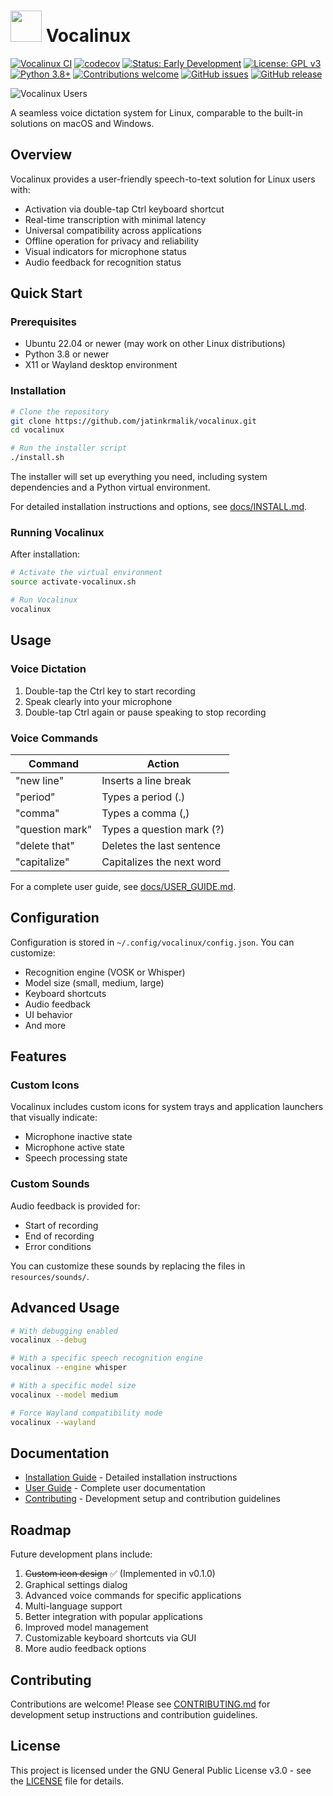 # <img src="https://github.com/user-attachments/assets/56dabe5c-5c65-44d5-a36a-429c9fea0719" width="50" height="50"> Vocalinux 

[![Vocalinux CI](https://github.com/jatinkrmalik/vocalinux/workflows/Vocalinux%20CI/badge.svg)](https://github.com/jatinkrmalik/vocalinux/actions?query=workflow%3A%22Vocalinux+CI%22)
[![codecov](https://codecov.io/gh/jatinkrmalik/vocalinux/branch/main/graph/badge.svg)](https://codecov.io/gh/jatinkrmalik/vocalinux)
[![Status: Early Development](https://img.shields.io/badge/Status-Early%20Development-orange)](https://github.com/jatinkrmalik/vocalinux)
[![License: GPL v3](https://img.shields.io/badge/License-GPLv3-blue.svg)](https://www.gnu.org/licenses/gpl-3.0)
[![Python 3.8+](https://img.shields.io/badge/python-3.8+-blue.svg)](https://www.python.org/downloads/)
[![Contributions welcome](https://img.shields.io/badge/contributions-welcome-brightgreen.svg)](https://github.com/jatinkrmalik/vocalinux/issues)
[![GitHub issues](https://img.shields.io/github/issues/jatinkrmalik/vocalinux)](https://github.com/jatinkrmalik/vocalinux/issues)
[![GitHub release](https://img.shields.io/github/v/release/jatinkrmalik/vocalinux?include_prereleases)](https://github.com/jatinkrmalik/vocalinux/releases)

![Vocalinux Users](https://github.com/user-attachments/assets/e3d8dd16-3d4f-408c-b899-93d85e98b107)

A seamless voice dictation system for Linux, comparable to the built-in solutions on macOS and Windows.

## Overview

Vocalinux provides a user-friendly speech-to-text solution for Linux users with:

- Activation via double-tap Ctrl keyboard shortcut
- Real-time transcription with minimal latency
- Universal compatibility across applications
- Offline operation for privacy and reliability
- Visual indicators for microphone status
- Audio feedback for recognition status

## Quick Start

### Prerequisites

- Ubuntu 22.04 or newer (may work on other Linux distributions)
- Python 3.8 or newer
- X11 or Wayland desktop environment

### Installation

```bash
# Clone the repository
git clone https://github.com/jatinkrmalik/vocalinux.git
cd vocalinux

# Run the installer script
./install.sh
```

The installer will set up everything you need, including system dependencies and a Python virtual environment.

For detailed installation instructions and options, see [docs/INSTALL.md](docs/INSTALL.md).

### Running Vocalinux

After installation:

```bash
# Activate the virtual environment
source activate-vocalinux.sh

# Run Vocalinux
vocalinux
```

## Usage

### Voice Dictation

1. Double-tap the Ctrl key to start recording
2. Speak clearly into your microphone
3. Double-tap Ctrl again or pause speaking to stop recording

### Voice Commands

| Command | Action |
|---------|--------|
| "new line" | Inserts a line break |
| "period" | Types a period (.) |
| "comma" | Types a comma (,) |
| "question mark" | Types a question mark (?) |
| "delete that" | Deletes the last sentence |
| "capitalize" | Capitalizes the next word |

For a complete user guide, see [docs/USER_GUIDE.md](docs/USER_GUIDE.md).

## Configuration

Configuration is stored in `~/.config/vocalinux/config.json`. You can customize:

- Recognition engine (VOSK or Whisper)
- Model size (small, medium, large)
- Keyboard shortcuts
- Audio feedback
- UI behavior
- And more

## Features

### Custom Icons

Vocalinux includes custom icons for system trays and application launchers that visually indicate:
- Microphone inactive state
- Microphone active state
- Speech processing state

### Custom Sounds

Audio feedback is provided for:
- Start of recording
- End of recording
- Error conditions

You can customize these sounds by replacing the files in `resources/sounds/`.

## Advanced Usage

```bash
# With debugging enabled
vocalinux --debug

# With a specific speech recognition engine
vocalinux --engine whisper

# With a specific model size
vocalinux --model medium

# Force Wayland compatibility mode
vocalinux --wayland
```

## Documentation

- [Installation Guide](docs/INSTALL.md) - Detailed installation instructions
- [User Guide](docs/USER_GUIDE.md) - Complete user documentation
- [Contributing](CONTRIBUTING.md) - Development setup and contribution guidelines

## Roadmap

Future development plans include:

1. ~~Custom icon design~~ ✅ (Implemented in v0.1.0)
2. Graphical settings dialog
3. Advanced voice commands for specific applications
4. Multi-language support
5. Better integration with popular applications
6. Improved model management
7. Customizable keyboard shortcuts via GUI
8. More audio feedback options

## Contributing

Contributions are welcome! Please see [CONTRIBUTING.md](CONTRIBUTING.md) for development setup instructions and contribution guidelines.

## License

This project is licensed under the GNU General Public License v3.0 - see the [LICENSE](LICENSE) file for details.
